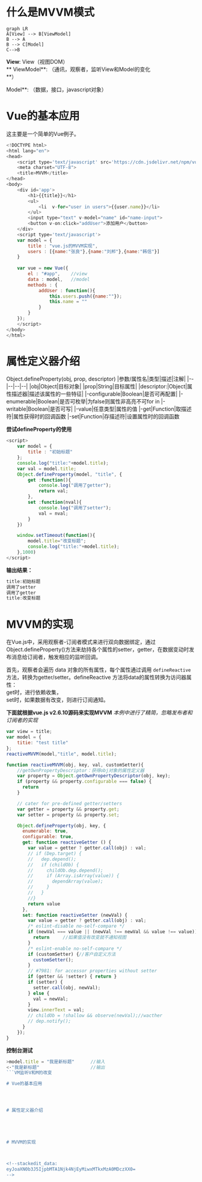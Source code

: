 # 什么是MVVM模式

```mermaid
graph LR
A[View] --> B[ViewModel]
B --> A
B --> C[Model]
C-->B
```
**View**: View（视图DOM）	
**
ViewModel**: （通讯，观察者，监听View和Model的变化	
**）	

Model**: （数据，接口，javascript对象）

# Vue的基本应用
这主要是一个简单的Vue例子。
```javascript
<!DOCTYPE html>
<html lang="en">
<head>
	<script type='text/javascript' src='https://cdn.jsdelivr.net/npm/vue'></script>
	<meta charset="UTF-8">
	<title>MVVM</title>
</head>
<body>
	<div id='app'>
		<h1>{{title}}</h1>
		<ul>
			<li  v-for="user in users">{{user.name}}</li>
		</ul>
		<input type="text" v-model="name" id="name-input">
		<button v-on:click="addUser">添加用户</button>
	</div>
	<script type='text/javascript'>
	var model = {
		title : "vue.js的MVVM实现",
		users : [{name:"张良"},{name:"刘邦"},{name:"韩信"}]
	}
	
	var vue = new Vue({
		el : "#app",	//view
		data : model,	//model
		methods : {
			addUser : function(){
				this.users.push({name:""});
				this.name = ""
			}
		}
	});
	</script>
</body>
</html>
```


# 属性定义器介绍
Object.defineProperty(obj, prop, descriptor)
|参数/属性名|类型|描述|注解|
|--|--|--|--|
|obj|Object|目标对象|
|prop|String|目标属性| 
|descriptor:|Object|属性描述器|描述该属性的一些特征|
|-configurable|Boolean|是否可再配置|
|-enumerable|Boolean|是否可枚举|为false则属性非高亮不可for in
|-writable|Boolean|是否可写|
|-value|任意类型|属性的值
|-get|Function|取描述符|属性获得时的回调函数
|-set|Function|存描述符|设置属性时的回调函数

**尝试defineProperty的使用**
```javascript
<script>	
	var model = {
		title : "初始标题"
	};
	console.log("title:"+model.title);
	var val = model.title;
	Object.defineProperty(model, "title", {
		get :function(){
			console.log("调用了getter");
			return val;
		},
		set :function(nval){
			console.log("调用了setter");
			val = nval;
		}
	})

	window.setTimeout(function(){
		model.title="改变标题";
		console.log("title:"+model.title);
	},1000)
</script>
```
**输出结果：**
```javascript
title:初始标题
调用了setter
调用了getter
title:改变标题
```

# MVVM的实现
在Vue.js中，采用观察者-订阅者模式来进行双向数据绑定，通过Object.defineProperty()方法来劫持各个属性的setter，getter，在数据变动时发布消息给订阅者，触发相应的监听回调。

首先，观察者会遍历 data 对象的所有属性，每个属性通过调用 `defineReactive` 方法，转换为getter/setter。defineReactive 方法将data的属性转换为访问器属性：  
get时，进行依赖收集，  
set时，如果数据有改变，则进行订阅通知。

**下面就根据vue.js v2.6.10源码来实现MVVM**
*本例中进行了精简，忽略发布者和订阅者的实现*
```javascript
var view = title;
var model = {
	titie: "test title"
};
reactiveMVVM(model,"title", model.title);

function reactiveMVVM(obj, key, val, customSetter){
	//getOwnPropertyDescriptor：获得obj对象的属性定义器
	var property = Object.getOwnPropertyDescriptor(obj, key);
    if (property && property.configurable === false) {
      return
    }

    // cater for pre-defined getter/setters
    var getter = property && property.get;
    var setter = property && property.set;

	Object.defineProperty(obj, key, {
      enumerable: true,
      configurable: true,
      get: function reactiveGetter () {
        var value = getter ? getter.call(obj) : val;
        // if (Dep.target) {
        //   dep.depend();
        //   if (childOb) {
        //     childOb.dep.depend();
        //     if (Array.isArray(value)) {
        //       dependArray(value);
        //     }
        //   }
        //}
        return value
      },
      set: function reactiveSetter (newVal) {
        var value = getter ? getter.call(obj) : val;
        /* eslint-disable no-self-compare */
        if (newVal === value || (newVal !== newVal && value !== value)) {
          return     //如果值没有改变就不通知视图
        }
        /* eslint-enable no-self-compare */
        if (customSetter) {//客户自定义方法
          customSetter();
        }
        // #7981: for accessor properties without setter
        if (getter && !setter) { return }
        if (setter) {
          setter.call(obj, newVal);
        } else {
          val = newVal;
        }
        view.innerText = val;
        // childOb = !shallow && observe(newVal);//wacther
        // dep.notify();
      }
    });
}
```
**控制台测试**
```javascript
>model.title = "我是新标题"		//输入
<·"我是新标题"					//输出
```VM监听V和M的改变

# Vue的基本应用




# 属性定义器介绍





# MVVM的实现



<!--stackedit_data:
eyJoaXN0b3J5IjpbMTA1Njk4NjEyMiwxMTkxMzA0MDczXX0=
-->
